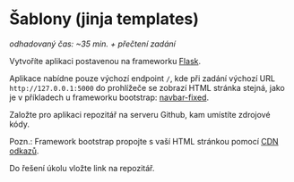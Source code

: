 # Šablony (jinja templates)

*odhadovaný čas: ~35 min. + přečtení zadání*

Vytvoříte aplikaci postavenou na frameworku [Flask](https://flask.palletsprojects.com/).


Aplikace nabídne pouze výchozí endpoint `/`, kde při zadání výchozí URL `http://127.0.0.1:5000` do prohlížeče se zobrazí HTML stránka stejná, jako je v příkladech u frameworku bootstrap: [navbar-fixed](https://getbootstrap.com/docs/5.3/examples/navbar-fixed/).

Založte pro aplikaci repozitář na serveru Github, kam umístíte zdrojové kódy.

Pozn.: Framework bootstrap propojte s vaší HTML stránkou pomocí [CDN odkazů](https://getbootstrap.com/docs/5.3/getting-started/introduction/#cdn-links).

Do řešení úkolu vložte link na repozitář.
